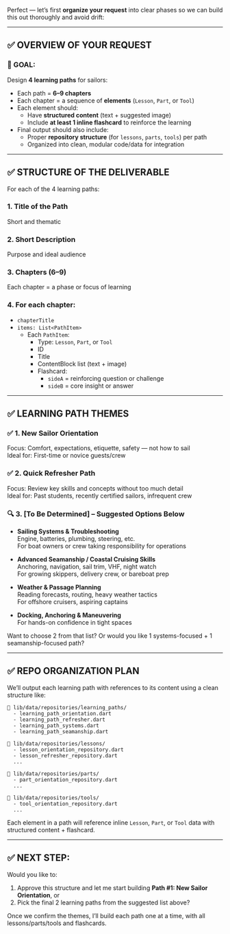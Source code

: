 Perfect — let’s first **organize your request** into clear phases so we can build this out thoroughly and avoid drift:

---

## ✅ OVERVIEW OF YOUR REQUEST

### 🧭 GOAL:
Design **4 learning paths** for sailors:
- Each path = **6–9 chapters**
- Each chapter = a sequence of **elements** (`Lesson`, `Part`, or `Tool`)
- Each element should:
  - Have **structured content** (text + suggested image)
  - Include **at least 1 inline flashcard** to reinforce the learning
- Final output should also include:
  - Proper **repository structure** (for `lessons`, `parts`, `tools`) per path
  - Organized into clean, modular code/data for integration

---

## ✅ STRUCTURE OF THE DELIVERABLE

For each of the 4 learning paths:

### 1. **Title of the Path**
Short and thematic

### 2. **Short Description**
Purpose and ideal audience

### 3. **Chapters (6–9)**
Each chapter = a phase or focus of learning

### 4. **For each chapter:**
- `chapterTitle`
- `items: List<PathItem>`
  - Each `PathItem`:
    - Type: `Lesson`, `Part`, or `Tool`
    - ID
    - Title
    - ContentBlock list (text + image)
    - Flashcard:
      - `sideA` = reinforcing question or challenge
      - `sideB` = core insight or answer

---

## ✅ LEARNING PATH THEMES

### ✅ 1. **New Sailor Orientation**  
Focus: Comfort, expectations, etiquette, safety — not how to sail  
Ideal for: First-time or novice guests/crew

### ✅ 2. **Quick Refresher Path**  
Focus: Review key skills and concepts without too much detail  
Ideal for: Past students, recently certified sailors, infrequent crew

### 🔍 3. **[To Be Determined] – Suggested Options Below**

- **Sailing Systems & Troubleshooting**  
  Engine, batteries, plumbing, steering, etc.  
  For boat owners or crew taking responsibility for operations

- **Advanced Seamanship / Coastal Cruising Skills**  
  Anchoring, navigation, sail trim, VHF, night watch  
  For growing skippers, delivery crew, or bareboat prep

- **Weather & Passage Planning**  
  Reading forecasts, routing, heavy weather tactics  
  For offshore cruisers, aspiring captains

- **Docking, Anchoring & Maneuvering**  
  For hands-on confidence in tight spaces

Want to choose 2 from that list? Or would you like 1 systems-focused + 1 seamanship-focused path?

---

## ✅ REPO ORGANIZATION PLAN

We’ll output each learning path with references to its content using a clean structure like:

```
📁 lib/data/repositories/learning_paths/
  - learning_path_orientation.dart
  - learning_path_refresher.dart
  - learning_path_systems.dart
  - learning_path_seamanship.dart

📁 lib/data/repositories/lessons/
  - lesson_orientation_repository.dart
  - lesson_refresher_repository.dart
  ...

📁 lib/data/repositories/parts/
  - part_orientation_repository.dart
  ...

📁 lib/data/repositories/tools/
  - tool_orientation_repository.dart
  ...
```

Each element in a path will reference inline `Lesson`, `Part`, or `Tool` data with structured content + flashcard.

---

## ✅ NEXT STEP:

Would you like to:
1. Approve this structure and let me start building **Path #1: New Sailor Orientation**, or  
2. Pick the final 2 learning paths from the suggested list above?

Once we confirm the themes, I’ll build each path one at a time, with all lessons/parts/tools and flashcards.